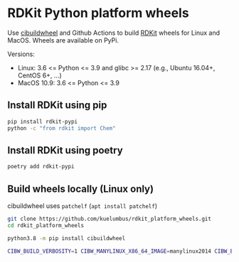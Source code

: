 # RDKit Python platform wheels

Use [cibuildwheel](https://github.com/joerick/cibuildwheel) and Github Actions to build [RDKit](https://github.com/rdkit/rdkit) wheels for Linux and MacOS. Wheels are available on PyPi.

Versions:

- Linux: 3.6 <= Python <= 3.9 and glibc >= 2.17 (e.g., Ubuntu 16.04+, CentOS 6+, ...)
- MacOS 10.9: 3.6 <= Python <= 3.9 

## Install RDKit using pip

```bash
pip install rdkit-pypi
python -c "from rdkit import Chem"
```

## Install RDKit using poetry
```bash
poetry add rdkit-pypi
```

## Build wheels locally (Linux only)

cibuildwheel uses `patchelf` (`apt install patchelf`) 

```bash
git clone https://github.com/kuelumbus/rdkit_platform_wheels.git
cd rdkit_platform_wheels

python3.8 -m pip install cibuildwheel

CIBW_BUILD_VERBOSITY=1 CIBW_MANYLINUX_X86_64_IMAGE=manylinux2014 CIBW_BEFORE_BUILD_LINUX="bash pre_linux.sh" cibuildwheel --platform linux --output-dir wheelhouse
```